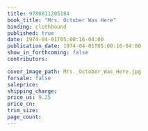 ```yaml
---
title: 9780811205184
book_title: "Mrs. October Was Here"
binding: clothbound
published: true
date: 1974-04-01T05:00:16-04:00
publication_date: 1974-04-01T05:00:16-04:00
show_in_forthcoming: false
contributors:

cover_image_path: Mrs._October_Was_Here.jpg
forsale: false
saleprice:
shipping_charge:
price_us: 9.25
price_cn:
trim_size:
page_count:
---
```


